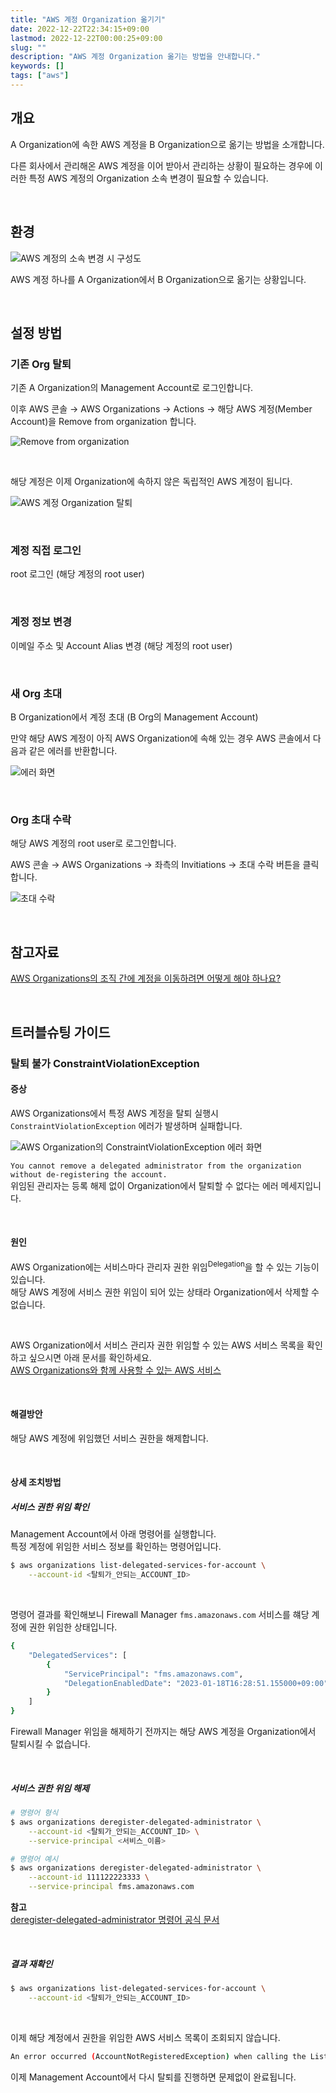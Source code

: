```yaml
---
title: "AWS 계정 Organization 옮기기"
date: 2022-12-22T22:34:15+09:00
lastmod: 2022-12-22T00:00:25+09:00
slug: ""
description: "AWS 계정 Organization 옮기는 방법을 안내합니다."
keywords: []
tags: ["aws"]
---
```


## 개요

A Organization에 속한 AWS 계정을 B Organization으로 옮기는 방법을 소개합니다.

다른 회사에서 관리해온 AWS 계정을 이어 받아서 관리하는 상황이 필요하는 경우에 이러한 특정 AWS 계정의 Organization 소속 변경이 필요할 수 있습니다.

&nbsp;

## 환경

![AWS 계정의 소속 변경 시 구성도](./1.png)

AWS 계정 하나를 A Organization에서 B Organization으로 옮기는 상황입니다.

&nbsp;

## 설정 방법

### 기존 Org 탈퇴

기존 A Organization의 Management Account로 로그인합니다.

이후 AWS 콘솔 → AWS Organizations → Actions → 해당 AWS 계정(Member Account)을 Remove from organization 합니다.

![Remove from organization](./2.png)

&nbsp;

해당 계정은 이제 Organization에 속하지 않은 독립적인 AWS 계정이 됩니다.

![AWS 계정 Organization 탈퇴](./3.png)

&nbsp;

### 계정 직접 로그인

root 로그인 (해당 계정의 root user)

&nbsp;

### 계정 정보 변경

이메일 주소 및 Account Alias 변경 (해당 계정의 root user)

&nbsp;

### 새 Org 초대

B Organization에서 계정 초대 (B Org의 Management Account)

만약 해당 AWS 계정이 아직 AWS Organization에 속해 있는 경우 AWS 콘솔에서 다음과 같은 에러를 반환합니다.

![에러 화면](./4.png)

&nbsp;

### Org 초대 수락

해당 AWS 계정의 root user로 로그인합니다.

AWS 콘솔 → AWS Organizations → 좌측의 Invitiations → 초대 수락 버튼을 클릭합니다.

![초대 수락](./5.png)

&nbsp;

## 참고자료

[AWS Organizations의 조직 간에 계정을 이동하려면 어떻게 해야 하나요?](https://aws.amazon.com/ko/premiumsupport/knowledge-center/organizations-move-accounts/)

&nbsp;

## 트러블슈팅 가이드

### 탈퇴 불가 ConstraintViolationException

#### 증상

AWS Organizations에서 특정 AWS 계정을 탈퇴 실행시 `ConstraintViolationException` 에러가 발생하며 실패합니다.

![AWS Organization의 ConstraintViolationException 에러 화면](./6.png)

`You cannot remove a delegated administrator from the organization without de-registering the account.`  
위임된 관리자는 등록 해제 없이 Organization에서 탈퇴할 수 없다는 에러 메세지입니다.

&nbsp;

#### 원인

AWS Organization에는 서비스마다 관리자 권한 위임<sup>Delegation</sup>을 할 수 있는 기능이 있습니다.  
해당 AWS 계정에 서비스 권한 위임이 되어 있는 상태라 Organization에서 삭제할 수 없습니다.

&nbsp;

AWS Organization에서 서비스 관리자 권한 위임할 수 있는 AWS 서비스 목록을 확인하고 싶으시면 아래 문서를 확인하세요.  
[AWS Organizations와 함께 사용할 수 있는​ AWS 서비스](https://docs.aws.amazon.com/ko_kr/organizations/latest/userguide/orgs_integrate_services_list.html)

&nbsp;

#### 해결방안

해당 AWS 계정에 위임했던 서비스 권한을 해제합니다.

&nbsp;

#### 상세 조치방법

##### 서비스 권한 위임 확인

Management Account에서 아래 명령어를 실행합니다.  
특정 계정에 위임한 서비스 정보를 확인하는 명령어입니다.

```bash
$ aws organizations list-delegated-services-for-account \
    --account-id <탈퇴가_안되는_ACCOUNT_ID>
```

&nbsp;

명령어 결과를 확인해보니 Firewall Manager `fms.amazonaws.com` 서비스를 햬당 계정에 권한 위임한 상태입니다.

```bash
{
    "DelegatedServices": [
        {
            "ServicePrincipal": "fms.amazonaws.com",
            "DelegationEnabledDate": "2023-01-18T16:28:51.155000+09:00"
        }
    ]
}
```

Firewall Manager 위임을 해제하기 전까지는 해당 AWS 계정을 Organization에서 탈퇴시킬 수 없습니다.

&nbsp;

##### 서비스 권한 위임 해제

```bash
# 명령어 형식
$ aws organizations deregister-delegated-administrator \
    --account-id <탈퇴가_안되는_ACCOUNT_ID> \
    --service-principal <서비스_이름>
```

```bash
# 명령어 예시
$ aws organizations deregister-delegated-administrator \
    --account-id 111122223333 \
    --service-principal fms.amazonaws.com
```

**참고**  
[deregister-delegated-administrator 명령어 공식 문서](https://docs.aws.amazon.com/cli/latest/reference/organizations/deregister-delegated-administrator.html)

&nbsp;

##### 결과 재확인

```bash
$ aws organizations list-delegated-services-for-account \
    --account-id <탈퇴가_안되는_ACCOUNT_ID>
```

&nbsp;

이제 해당 계정에서 권한을 위임한 AWS 서비스 목록이 조회되지 않습니다.

```bash
An error occurred (AccountNotRegisteredException) when calling the ListDelegatedServicesForAccount operation: The provided account is not a registered delegated administrator for your organization.
```

이제 Management Account에서 다시 탈퇴를 진행하면 문제없이 완료됩니다.
